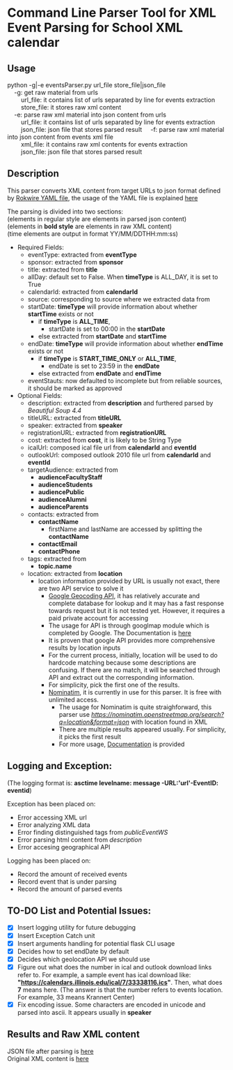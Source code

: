 # Command Line Parser Tool for XML Event Parsing for School XML calendar

## Usage
python -g|-e eventsParser.py url_file store_file|json_file<br/>
&nbsp;&nbsp;&nbsp;&nbsp;-g: get raw material from urls<br />
&nbsp;&nbsp;&nbsp;&nbsp;&nbsp;&nbsp;&nbsp;&nbsp;url_file: it contains list of urls separated by line for events extraction<br/>
&nbsp;&nbsp;&nbsp;&nbsp;&nbsp;&nbsp;&nbsp;&nbsp;store_file: it stores raw xml content<br />
&nbsp;&nbsp;&nbsp;&nbsp;-e: parse raw xml material into json content from urls<br />
&nbsp;&nbsp;&nbsp;&nbsp;&nbsp;&nbsp;&nbsp;&nbsp;url_file: it contains list of urls separated by line for events extraction<br/>
&nbsp;&nbsp;&nbsp;&nbsp;&nbsp;&nbsp;&nbsp;&nbsp;json_file: json file that stores parsed result
&nbsp;&nbsp;&nbsp;&nbsp;-f: parse raw xml material into json content from events xml file<br />
&nbsp;&nbsp;&nbsp;&nbsp;&nbsp;&nbsp;&nbsp;&nbsp;xml_file: it contains raw xml contents for events extraction<br/>
&nbsp;&nbsp;&nbsp;&nbsp;&nbsp;&nbsp;&nbsp;&nbsp;json_file: json file that stores parsed result


## Description

This parser converts XML content from target URLs to json format defined by [Rokwire YAML file](https://github.com/rokwire/rokwire-building-blocks-api/blob/develop/rokwire.yaml), the usage of the YAML file is explained [here](https://github.com/rokwire/rokwire-building-blocks-api)

The parsing is divided into two sections:<br />
(elements in regular style are elements in parsed json content)<br />
(elements in **bold style** are elements in raw XML content)<br />
(time elements are output in format YY/MM/DDTHH:mm:ss)
- Required Fields:
    - eventType: extracted from **eventType**
    - sponsor: extracted from **sponsor** 
    - title: extracted from **title**
    - allDay: default set to False. When **timeType** is ALL_DAY, it is set to True
    - calendarId: extracted from **calendarId**
    - source: corresponding to source where we extracted data from
    - startDate: **timeType** will provide information about whether **startTime** exists or not
        * if **timeType** is **ALL_TIME**, 
            - startDate is set to 00:00 in the **startDate**
        * else extracted from **startDate** and **startTime**
    - endDate: **timeType** will provide information about whether **endTime** exists or not
        * if **timeType** is **START_TIME_ONLY** or **ALL_TIME**, 
            - endDate is set to 23:59 in the **endDate**
        * else extracted from **endDate** and **endTime**
    - eventStauts: now defaulted to incomplete but from reliable sources, it should be marked as approved
- Optional Fields:
    - description: extracted from **description** and furthered parsed by *Beautiful Soup 4.4* 
    - titleURL: extracted from **titleURL** 
    - speaker: extracted from **speaker** 
    - registrationURL: extracted from **registrationURL** 
    - cost: extracted from **cost**, it is likely to be String Type
    - icalUrl: composed ical file url from **calendarId** and **eventId**
    - outlookUrl: composed outlook 2010 file url from **calendarId** and **eventId**
    - targetAudience: extracted from
        * **audienceFacultyStaff**
        * **audienceStudents**
        * **audiencePublic**
        * **audienceAlumni**
        * **audienceParents**
    - contacts: extracted from 
        * **contactName**
            - firstName and lastName are accessed by splitting the **contactName**
        * **contactEmail**
        * **contactPhone** 
    - tags: extracted from 
        * **topic.name** 
    - location: extracted from **location** 
        * location information provided by URL is usually not exact, there are two API service to solve it
            - [Google Geocoding API](https://cloud.google.com/maps-platform/), it has relatively accurate and complete database for lookup and it may has a fast response towards request but it is not tested yet. However, it requires a paid private account for accessing
            - The usage for API is through googlmap module which is completed by Google. The Documentation is 
              [here](https://googlemaps.github.io/google-maps-services-python/docs/)
            - It is proven that google API provides more comprehensive results by location inputs
            - For the current process, initially, location will be used to do hardcode matching because some descriptions are confusing. If there are no match, it will be searched through API and extract out the corresponding information. 
            - For simplicity, pick the first one of the results.
            - [Nominatim](http://nominatim.org/), it is currently in use for this parser. It is free with unlimited access. 
                * The usage for Nominatim is quite straighforward, this parser use *https://nominatim.openstreetmap.org/search?q=location&format=json* with location found in XML
                * There are multiple results appeared usually. For simplicity, it picks the first result
                * For more usage, [Documentation](http://nominatim.org/release-docs/latest/api/Overview/) is provided

## Logging and Exception:

(The logging format is: **asctime levelname: message -URL:'url'-EventID: eventid**)<br />

Exception has been placed on: 
- Error accessing XML url
- Error analyzing XML data
- Error finding distinguished tags from *publicEventWS*
- Error parsing html content from *description*
- Error accesing geographical API

Logging has been placed on:
- Record the amount of received events
- Record event that is under parsing
- Record the amount of parsed events


## TO-DO List and Potential Issues:
- [x] Insert logging utility for future debugging
- [x] Insert Exception Catch unit
- [x] Insert arguments handling for potential flask CLI usage
- [x] Decides how to set endDate by default
- [x] Decides which geolocation API we should use
- [x] Figure out what does the number in ical and outlook download links refer to. For example, a sample event has ical download like: **"https://calendars.illinois.edu/ical/7/33338116.ics"**. Then, what does **7** means here. (The answer is that the number refers to events location. For example, 33 means Krannert Center)
- [x] Fix encoding issue. Some characters are encoded in unicode and parsed into ascii. It appears usually in **speaker**

## Results and Raw XML content

JSON file after parsing is [here](./display.json)<br />
Original XML content is [here](./display.xml)
